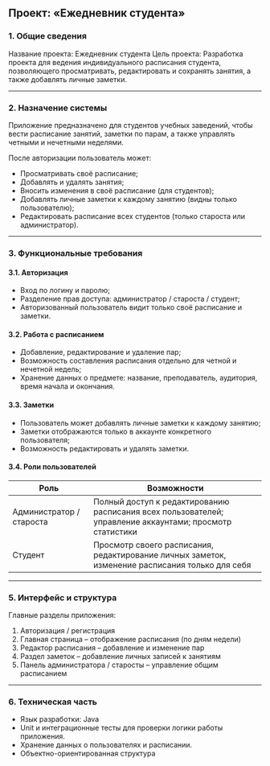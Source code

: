 ## Проект: «Ежедневник студента»

### 1. Общие сведения

Название проекта: Ежедневник студента
Цель проекта: Разработка проекта для ведения индивидуального расписания студента, позволяющего просматривать, редактировать и сохранять занятия, а также добавлять личные заметки.

---

### 2. Назначение системы

Приложение предназначено для студентов учебных заведений, чтобы вести расписание занятий, заметки по парам, а также управлять четными и нечетными неделями.

После авторизации пользователь может:

* Просматривать своё расписание;
* Добавлять и удалять занятия;
* Вносить изменения в своё расписание (для студентов);
* Добавлять личные заметки к каждому занятию (видны только пользователю);
* Редактировать расписание всех студентов (только староста или администратор).

---

### 3. Функциональные требования

#### 3.1. Авторизация

* Вход по логину и паролю;
* Разделение прав доступа: администратор / староста / студент;
* Авторизованный пользователь видит только своё расписание и заметки.

#### 3.2. Работа с расписанием

* Добавление, редактирование и удаление пар;
* Возможность составления расписания отдельно для четной и нечетной недель;
* Хранение данных о предмете: название, преподаватель, аудитория, время начала и окончания.

#### 3.3. Заметки

* Пользователь может добавлять личные заметки к каждому занятию;
* Заметки отображаются только в аккаунте конкретного пользователя;
* Возможность редактировать и удалять заметки.
  
#### 3.4. Роли пользователей

| Роль                         | Возможности                                                                                              |
| ---------------------------- | -------------------------------------------------------------------------------------------------------- |
| Администратор / староста | Полный доступ к редактированию расписания всех пользователей; управление аккаунтами; просмотр статистики |
| Студент                  | Просмотр своего расписания, редактирование личных заметок, изменение расписания только для себя          |

---

### 5. Интерфейс и структура

Главные разделы приложения:

1. Авторизация / регистрация
2. Главная страница – отображение расписания (по дням недели)
3. Редактор расписания – добавление и изменение пар
4. Раздел заметок – добавление личных записей к занятиям
5. Панель администратора / старосты – управление общим расписанием

---

### 6. Техническая часть

* Язык разработки: Java 
* Unit и интеграционные тесты для проверки логики работы приложения.
* Хранение данных о пользователях и расписании.
* Объектно-ориентированная структура

